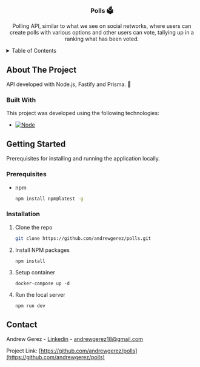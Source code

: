 <div align="center">
  <h3 align="center">Polls 🗳️</h3>

  <p align="center">
    Polling API, similar to what we see on social networks, where users can create polls with various options and other users can vote, tallying up in a ranking what has been voted.
  </p>
</div>



<details>
  <summary>Table of Contents</summary>
  <ol>
    <li>
      <a href="#about-the-project">About The Project</a>
      <ul>
        <li><a href="#built-with">Built With</a></li>
      </ul>
    </li>
    <li>
      <a href="#getting-started">Getting Started</a>
      <ul>
        <li><a href="#prerequisites">Prerequisites</a></li>
        <li><a href="#installation">Installation</a></li>
      </ul>
    </li>
  </ol>
</details>


## About The Project
API developed with Node.js, Fastify and Prisma. 🤖

### Built With

This project was developed using the following technologies:
* [![Node][Node.js]][Node-url]


## Getting Started

Prerequisites for installing and running the application locally.

### Prerequisites

* npm
  ```sh
  npm install npm@latest -g
  ```

### Installation

1. Clone the repo
   ```sh
   git clone https://github.com/andrewgerez/polls.git
   ```
2. Install NPM packages
   ```sh
   npm install
   ```
3. Setup container
   ```
   docker-compose up -d
   ```
4. Run the local server
   ```
   npm run dev
   ```


## Contact

Andrew Gerez - [Linkedin](https://www.linkedin.com/in/andrewgerez/) - andrewgerez18@gmail.com

Project Link: [https://github.com/andrewgerez/polls](https://github.com/andrewgerez/polls)

[Node.js]: https://img.shields.io/badge/Node.js-339933?style=for-the-badge&logo=nodedotjs&logoColor=white
[Node-url]: https://nodejs.org/
[Next.js]: https://img.shields.io/badge/next.js-000000?style=for-the-badge&logo=nextdotjs&logoColor=white
[Next-url]: https://nextjs.org/
[React.js]: https://img.shields.io/badge/React-20232A?style=for-the-badge&logo=react&logoColor=61DAFB
[React-url]: https://reactjs.org/
[Vue.js]: https://img.shields.io/badge/Vue.js-35495E?style=for-the-badge&logo=vuedotjs&logoColor=4FC08D
[Vue-url]: https://vuejs.org/
[Angular.io]: https://img.shields.io/badge/Angular-DD0031?style=for-the-badge&logo=angular&logoColor=white
[Angular-url]: https://angular.io/
[Svelte.dev]: https://img.shields.io/badge/Svelte-4A4A55?style=for-the-badge&logo=svelte&logoColor=FF3E00
[Svelte-url]: https://svelte.dev/
[Laravel.com]: https://img.shields.io/badge/Laravel-FF2D20?style=for-the-badge&logo=laravel&logoColor=white
[Laravel-url]: https://laravel.com
[Bootstrap.com]: https://img.shields.io/badge/Bootstrap-563D7C?style=for-the-badge&logo=bootstrap&logoColor=white
[Bootstrap-url]: https://getbootstrap.com
[JQuery.com]: https://img.shields.io/badge/jQuery-0769AD?style=for-the-badge&logo=jquery&logoColor=white
[JQuery-url]: https://jquery.com 
